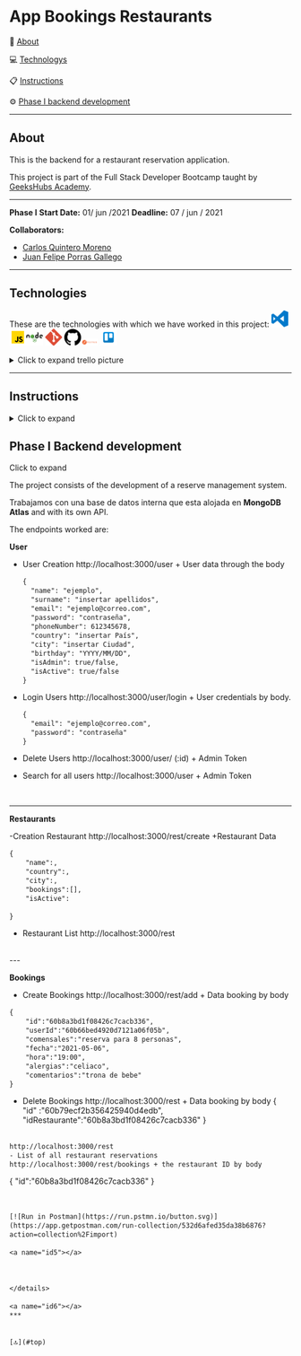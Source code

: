 <a name="top"></a>

<h1>App Bookings Restaurants</h1>



🧐 [About](#id1)   

💻 [Technologys](#id2)

:clipboard: [Instructions](#id3)

⚙️ [Phase I backend development](#id4)




---

<a name="id1"></a>
## **About**

This is the backend for a restaurant reservation application.

This project is part of the Full Stack Developer Bootcamp taught by [GeeksHubs Academy](https://bootcamp.geekshubsacademy.com/).

---
**Phase I**
**Start Date:** 01/ jun /2021
**Deadline:** 07 / jun / 2021

**Collaborators:**
* [Carlos Quintero Moreno](https://github.com/CarlosRQuinteroM)
* [Juan Felipe Porras Gallego](https://github.com/juanfegallego)

---

<a name="id2"></a>

## **Technologies**

These are the technologies with which we have worked in this project:
<img src="img/logovisual.png" alt="Visual" width="30"/> <img src="img/javascript2.png" alt="JavaScript" width="30"/><img src="img/nodejs.png" alt="HTML5" width="30"/>  <img src="img/git.png" alt="Git" width="30"/> <img src="img/github2.png" alt="GitHub" width="30"/><img src="img/postman.png" alt="GitHub" width="30"/>   <img src="img/trelloLogo.png" alt="trello" width="30"/>  <details><summary>Click to expand trello picture</summary><img src="img/trello.png" alt="trello" width="1000"></details>



<a name="id3"></a>
***
## **Instructions**
<details>

<summary>Click to expand</summary>

<br>

- [Download](https://nodejs.org/es/) e Download <b>Node.</b>
```
    $ npm install node
```
- Download <b>Nodemon.</b>
```
    $ npm install nodemon
```
- Download <b>Express.</b>
```
    $ npm install express
```
- Download <b>mongoose.</b>
```
    $ npm install mongoose
```
- Download <b>bcrypt.</b>
```
    $ npm install bcrypt
```
- Download <b>jsonwebtoken.</b>
```
    $ npm install jsonwebtoken
```
- Download <b>Cors.</b>
```
    $ npm install cors
```
- Download <b>Validator.</b>
```
    $ npm install validator
```


</details>

<a name="id4"></a>
## Phase I Backend development
<!-- <details> -->
<summary>Click to expand</summary>

The project consists of the development of a reserve management system.

Trabajamos con una base de datos interna que esta alojada en <b>MongoDB Atlas</b> and with its own API.

The endpoints worked are:

<b>User</b>

- User Creation
  http://localhost:3000/user + User data through the body
  ````
  {
    "name": "ejemplo",
    "surname": "insertar apellidos",
    "email": "ejemplo@correo.com",
    "password": "contraseña",
    "phoneNumber": 612345678,
    "country": "insertar País",
    "city": "insertar Ciudad",
    "birthday": "YYYY/MM/DD",
    "isAdmin": true/false,
    "isActive": true/false
  }
  ````
- Login Users
  http://localhost:3000/user/login + User credentials by body.
  ````
  {
    "email": "ejemplo@correo.com",
    "password": "contraseña"
  }
  ````
- Delete Users
http://localhost:3000/user/ (:id<UserId>) + Admin Token

- Search for all users
http://localhost:3000/user + Admin Token

<br>

---

<b>Restaurants</b>

-Creation Restaurant
http://localhost:3000/rest/create +Restaurant Data
````
{
    "name":,
    "country":,
    "city":,
    "bookings":[],
    "isActive": 

}
````
- Restaurant List
http://localhost:3000/rest
<br>
---


<b>Bookings</b>

- Create Bookings
http://localhost:3000/rest/add +  Data booking by body
````
{
    "id":"60b8a3bd1f08426c7cacb336",
    "userId":"60b66bed4920d7121a06f05b",
    "comensales":"reserva para 8 personas",
    "fecha":"2021-05-06",
    "hora":"19:00",
    "alergias":"celiaco",
    "comentarios":"trona de bebe"
}
````

- Delete Bookings 
http://localhost:3000/rest +  Data booking by body
{
    "id" :"60b79ecf2b356425940d4edb",
    "idRestaurante":"60b8a3bd1f08426c7cacb336"
}
````

http://localhost:3000/rest
- List of all restaurant reservations
http://localhost:3000/rest/bookings + the restaurant ID by body
````
{
    "id":"60b8a3bd1f08426c7cacb336"
}
````


[![Run in Postman](https://run.pstmn.io/button.svg)](https://app.getpostman.com/run-collection/532d6afed35da38b6876?action=collection%2Fimport)

<a name="id5"></a>



</details>

<a name="id6"></a>
***


[🔝](#top)